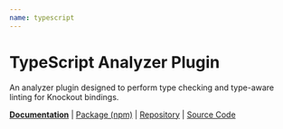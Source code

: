```yaml
---
name: typescript
---
```


# TypeScript Analyzer Plugin

<!-- @include docs/parts/packages/typescript/description.md-->

An analyzer plugin designed to perform type checking and type-aware linting for Knockout bindings.

<!-- /include -->

<!-- @include docs/parts/package-nav.md -->

[**Documentation**](https://knuckles.elsk.dev) | [Package (npm)](https://npmjs.com/package/@knuckles/typescript) | [Repository](https://github.com/tscpp/knuckles) | [Source Code](https://github.com/tscpp/knuckles/tree/main/packages/typescript)

<!-- /include -->

<!-- @include docs/parts/reference.md -->

[TypeScript]: https://typescriptlang.org
[ESLint]: https://eslint.org
[Knockout]: https://knockoutjs.com
[toolkit]: https://knuckles.elsk.dev

<!-- /include -->
